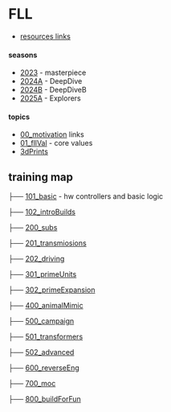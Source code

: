 # FLL

* [resources links](resources.md)

#### seasons
* [2023](./2023/readme.md)  - masterpiece
* [2024A](./2024/readme.md)  - DeepDive
* [2024B](./2024B/readme.md)  - DeepDiveB
* [2025A](./2025A/readme.md)  - Explorers

#### topics
* [00_motivation](./00_motivation/readme.md) links
* [01_fllVal](./01_fllVal/readme.md) - core values
* [3dPrints](./3dPrints/readme.md) 


## training map

├── [101_basic](./101_basic/readme.md)  - hw controllers and basic logic

├── [102_introBuilds](./102_introBuilds/readme.md)

├── [200_subs](./200_subs/readme.md)

├── [201_transmiosions](./201_transmissions/readme.md)

├── [202_driving](./202_driving/readme.md)

├── [301_primeUnits](./301_primeUnits/readme.md)

├── [302_primeExpansion](./302_primeExpansion/readme.md)

├── [400_animalMimic](./400_animalMimic/readme.md)

├── [500_campaign](./500_campaign/readme.md)

├── [501_transformers](./501_transformers/readme.md)

├── [502_advanced](./502_advanced/readme.md)

├── [600_reverseEng](./600_reverseEng/readme.md)

├── [700_moc](./700_moc/readme.md)

├── [800_buildForFun](./800_buildForFun/readme.md)




